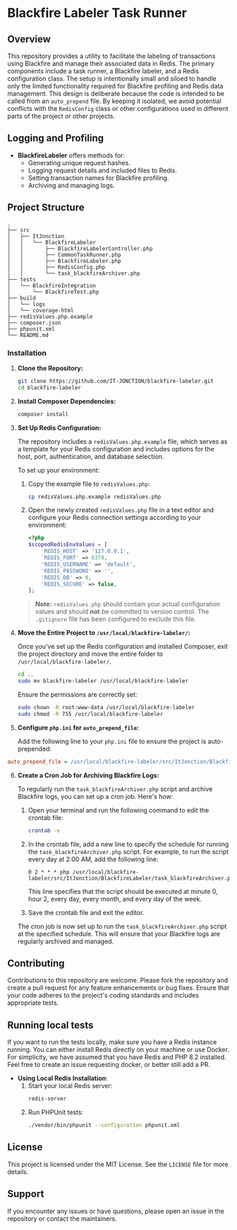 # Blackfire Labeler Task Runner

## Overview

This repository provides a utility to facilitate the labeling of transactions using Blackfire and manage their associated data in Redis. The primary components include a task runner, a Blackfire labeler, and a Redis configuration class. The setup is intentionally small and siloed to handle only the limited functionality required for Blackfire profiling and Redis data management. This design is deliberate because the code is intended to be called from an `auto_prepend` file. By keeping it isolated, we avoid potential conflicts with the `RedisConfig` class or other configurations used in different parts of the project or other projects.

## Logging and Profiling

- **BlackfireLabeler** offers methods for:
  - Generating unique request hashes.
  - Logging request details and included files to Redis.
  - Setting transaction names for Blackfire profiling.
  - Archiving and managing logs.

## Project Structure

```plaintext
.
├── src
│   ├── ItJonction
│   │   └── BlackfireLabeler
│   │       ├── BlackfireLabelerController.php
│   │       ├── CommonTaskRunner.php
│   │       ├── BlackfireLabeler.php
│   │       ├── RedisConfig.php
│   │       └── task_blackfireArchiver.php
├── tests
│   └── BlackfireIntegration
│       └── BlackfireTest.php
├── build
│   └── logs
│   └── coverage-html
├── redisValues.php.example
├── composer.json
├── phpunit.xml
└── README.md
```

### Installation

1. **Clone the Repository:**

   ```bash
   git clone https://github.com/IT-JONCTION/blackfire-labeler.git
   cd blackfire-labeler
   ```

2. **Install Composer Dependencies:**

   ```bash
   composer install
   ```

3. **Set Up Redis Configuration:**

   The repository includes a `redisValues.php.example` file, which serves as a template for your Redis configuration and includes options for the host, port, authentication, and database selection. 
   
   To set up your environment:

   1. Copy the example file to `redisValues.php`:

      ```bash
      cp redisValues.php.example redisValues.php
      ```

   2. Open the newly created `redisValues.php` file in a text editor and configure your Redis connection settings according to your environment:

      ```php
      <?php
      $scopedRedisEnvValues = [
          'REDIS_HOST' => '127.0.0.1',
          'REDIS_PORT' => 6379,
          'REDIS_USERNAME' => 'default',
          'REDIS_PASSWORD' => '',
          'REDIS_DB' => 0,
          'REDIS_SECURE' => false,
      ];
      ```

   > **Note:** `redisValues.php` should contain your actual configuration values and should **not** be committed to version control. The `.gitignore` file has been configured to exclude this file.

4. **Move the Entire Project to `/usr/local/blackfire-labeler/`:**

   Once you've set up the Redis configuration and installed Composer, exit the project directory and move the entire folder to `/usr/local/blackfire-labeler/`.

   ```bash
   cd ..
   sudo mv blackfire-labeler /usr/local/blackfire-labeler
   ```

   Ensure the permissions are correctly set:

   ```bash
   sudo chown -R root:www-data /usr/local/blackfire-labeler
   sudo chmod -R 755 /usr/local/blackfire-labeler
   ```

5. **Configure `php.ini` for `auto_prepend_file`:**

   Add the following line to your `php.ini` file to ensure the project is auto-prepended:

```ini
auto_prepend_file = /usr/local/blackfire-labeler/src/ItJonction/BlackfireLabeler/BlackfireLabelerController.php
```

6. **Create a Cron Job for Archiving Blackfire Logs:**

   To regularly run the `task_blackfireArchiver.php` script and archive Blackfire logs, you can set up a cron job. Here's how:

   1. Open your terminal and run the following command to edit the crontab file:

      ```bash
      crontab -e
      ```

   2. In the crontab file, add a new line to specify the schedule for running the `task_blackfireArchiver.php` script. For example, to run the script every day at 2:00 AM, add the following line:

      ```plaintext
      0 2 * * * php /usr/local/blackfire-labeler/src/ItJonction/BlackfireLabeler/task_blackfireArchiver.php
      ```

      This line specifies that the script should be executed at minute 0, hour 2, every day, every month, and every day of the week.

   3. Save the crontab file and exit the editor.

   The cron job is now set up to run the `task_blackfireArchiver.php` script at the specified schedule. This will ensure that your Blackfire logs are regularly archived and managed.

## Contributing

Contributions to this repository are welcome. Please fork the repository and create a pull request for any feature enhancements or bug fixes. Ensure that your code adheres to the project's coding standards and includes appropriate tests.

## Running local tests
If you want to run the tests locally, make sure you have a Redis instance running. You can either install Redis directly on your machine or use Docker. For simplicity, we have assumed that you have Redis and PHP 8.2 installed. Feel free to create an issue requesting docker, or better still add a PR.

- **Using Local Redis Installation**:
   1. Start your local Redis server:
      ```bash
      redis-server
      ```
   2. Run PHPUnit tests:
      ```bash
      ./vendor/bin/phpunit --configuration phpunit.xml
      ```

## License

This project is licensed under the MIT License. See the `LICENSE` file for more details.

## Support

If you encounter any issues or have questions, please open an issue in the repository or contact the maintainers.
